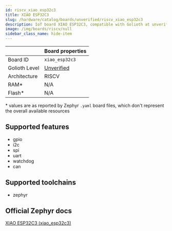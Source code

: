 ```yaml
---
id: riscv_xiao_esp32c3
title: XIAO ESP32C3
slug: /hardware/catalog/boards/unverified/riscv_xiao_esp32c3
description: IoT board XIAO ESP32C3, compatible with Golioth at unverified level.
image: /img/boards/riscv/null
sidebar_class_name: hide-item
---
```


[//]: # (This is an auto-generated file, do not edit! Changes to it will be lost upon re-generation)



|                | Board properties     |
| -------------  | -------------------- |
| Board ID       | `xiao_esp32c3` |
| Golioth Level  | [Unverified](/hardware#unverified-boards) |
| Architecture   | RISCV |
| RAM*           | N/A |
| Flash*         | N/A |

\* values are as reported by Zephyr `.yaml` board files, which don't represent the overall available resources



## Supported features

* gpio
* i2c
* spi
* uart
* watchdog
* can

## Supported toolchains

* zephyr

## Official Zephyr docs

[XIAO ESP32C3 (xiao_esp32c3)](https://docs.zephyrproject.org/latest/boards/riscv/xiao_esp32c3/doc/index.html)
